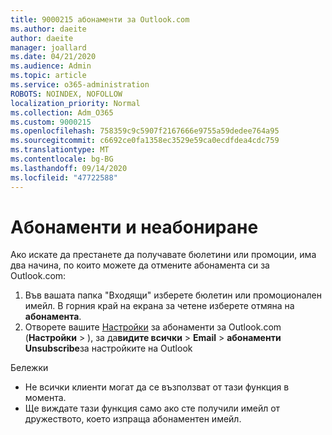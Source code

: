 ```yaml
---
title: 9000215 абонаменти за Outlook.com
ms.author: daeite
author: daeite
manager: joallard
ms.date: 04/21/2020
ms.audience: Admin
ms.topic: article
ms.service: o365-administration
ROBOTS: NOINDEX, NOFOLLOW
localization_priority: Normal
ms.collection: Adm_O365
ms.custom: 9000215
ms.openlocfilehash: 758359c9c5907f2167666e9755a59dedee764a95
ms.sourcegitcommit: c6692ce0fa1358ec3529e59ca0ecdfdea4cdc759
ms.translationtype: MT
ms.contentlocale: bg-BG
ms.lasthandoff: 09/14/2020
ms.locfileid: "47722588"
---
```

# <a name="subscriptions-and-unsubscribing"></a>Абонаменти и неабониране

Ако искате да престанете да получавате бюлетини или промоции, има два начина, по които можете да отмените абонамента си за Outlook.com:

1. Във вашата папка "Входящи" изберете бюлетин или промоционален имейл. В горния край на екрана за четене изберете отмяна на **абонамента**.
2. Отворете вашите [Настройки](https://outlook.live.com/mail/options/mail/brandsSubscriptions) за абонаменти за Outlook.com (**Настройки**  >  ), за да**видите всички**  >  **Email**  >  **абонаменти** **Unsubscribe**за настройките на Outlook

Бележки

- Не всички клиенти могат да се възползват от тази функция в момента.
- Ще виждате тази функция само ако сте получили имейл от дружеството, което изпраща абонаментен имейл.